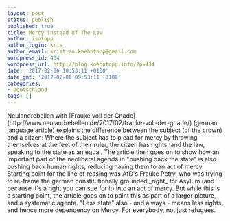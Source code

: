 ```yaml
---
layout: post
status: publish
published: true
title: Mercy instead of The Law
author: isotopp
author_login: kris
author_email: kristian.koehntopp@gmail.com
wordpress_id: 434
wordpress_url: http://blog.koehntopp.info/?p=434
date: '2017-02-06 10:53:11 +0100'
date_gmt: '2017-02-06 09:53:11 +0100'
categories:
- Deutschland
tags: []
---
```

<p>Neulandrebellen with [Frauke voll der Gnade](http://www.neulandrebellen.de/2017/02/frauke-voll-der-gnade/) (german language article) explains the difference between the subject (of the crown) and a citzen: Where the subject has to plead for mercy by throwing themselves at the feet of their ruler, the citzen has rights, and the law, speaking to the state as an equal. The article then goes on to show how an important part of the neoliberal agenda in "pushing back the state" is also pushing back human rights, reducing having them to an act of mercy. Starting point for the line of reasing&nbsp;was AfD's Frauke Petry, who was trying to re-frame the german constitutionally grounded _right_ for Asylum (and because it's a right you can sue for it) into an act of mercy. But while this is a starting point, the article goes on to paint this as part of a larger picture, and a systematic agenta. "Less state" also - and always - means less rights, and hence more dependency on Mercy. For everybody, not just refugees.</p>
